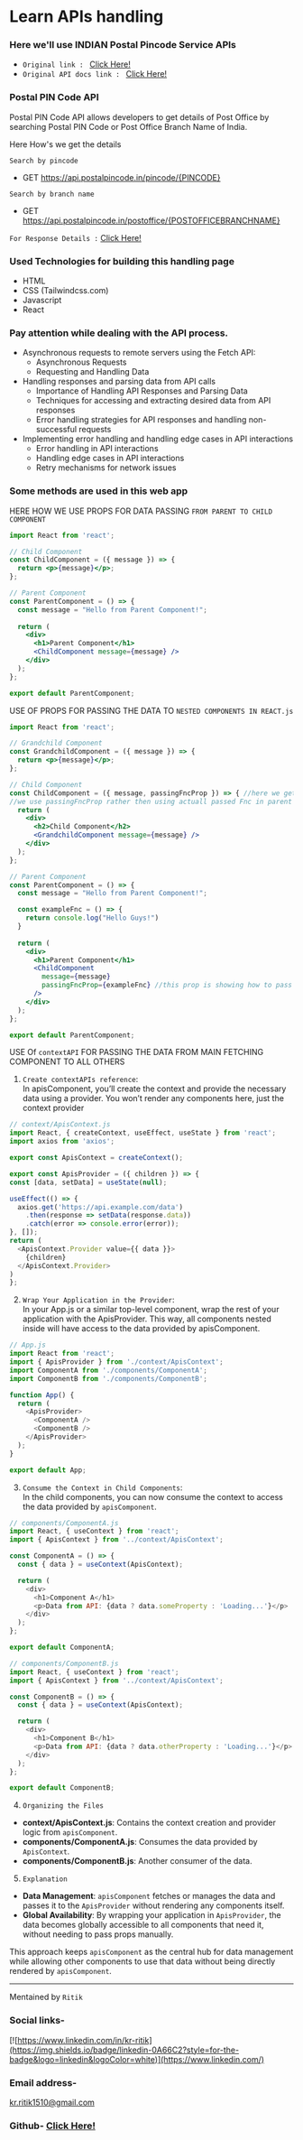 # Learn APIs handling

### Here we'll use INDIAN Postal Pincode Service APIs  
* `Original link : ` <a href="http://www.postalpincode.in/">Click Here!</a><br>
* `Original API docs link : ` <a href="http://www.postalpincode.in/Api-Details">Click Here!</a>

### Postal PIN Code API
Postal PIN Code API allows developers to get details of Post Office by searching Postal PIN Code or Post Office Branch Name of India.

Here How's we get the details<br>

`Search by pincode` 
* GET https://api.postalpincode.in/pincode/{PINCODE} <br> 
  
`Search by branch name`<br> 

* GET https://api.postalpincode.in/postoffice/{POSTOFFICEBRANCHNAME}

`For Response Details :` <a href="http://www.postalpincode.in/Api-Details">Click Here!</a>

### Used Technologies for building this handling page 
* HTML
* CSS (Tailwindcss.com)
* Javascript 
* React 

### Pay attention while dealing with the API process.
- Asynchronous requests to remote servers using the Fetch API:
  - Asynchronous Requests
  - Requesting and Handling Data
- Handling responses and parsing data from API calls
  - Importance of Handling API Responses and Parsing Data
  - Techniques for accessing and extracting desired data from API responses
  - Error handling strategies for API responses and handling non-successful requests
- Implementing error handling and handling edge cases in API interactions
  - Error handling in API interactions
  - Handling edge cases in API interactions
  - Retry mechanisms for network issues


### Some methods are used in this web app 
HERE HOW WE USE PROPS FOR DATA PASSING `FROM PARENT TO CHILD COMPONENT` <br>

```jsx
import React from 'react';

// Child Component
const ChildComponent = ({ message }) => {
  return <p>{message}</p>;
};

// Parent Component
const ParentComponent = () => {
  const message = "Hello from Parent Component!";
  
  return (
    <div>
      <h1>Parent Component</h1>
      <ChildComponent message={message} />
    </div>
  );
};

export default ParentComponent;
```
USE OF PROPS FOR PASSING THE DATA TO `NESTED COMPONENTS IN REACT.js` <br> 
```jsx 
import React from 'react';

// Grandchild Component
const GrandchildComponent = ({ message }) => {
  return <p>{message}</p>;
};

// Child Component
const ChildComponent = ({ message, passingFncProp }) => { //here we get the prop and then use anywhere, pass anywhere
//we use passingFncProp rather then using actuall passed Fnc in parent comp 
  return (
    <div>
      <h2>Child Component</h2>
      <GrandchildComponent message={message} />
    </div>
  );
};

// Parent Component
const ParentComponent = () => {
  const message = "Hello from Parent Component!";

  const exampleFnc = () => {
    return console.log("Hello Guys!")
  }
  
  return (
    <div>
      <h1>Parent Component</h1>
      <ChildComponent 
        message={message} 
        passingFncProp={exampleFnc} //this prop is showing how to pass the fnc as prop
      />
    </div>
  );
};

export default ParentComponent;

```
USE Of `contextAPI` FOR PASSING THE DATA FROM MAIN FETCHING COMPONENT TO ALL OTHERS <br/>

1. `Create contextAPIs reference`: <br> 
In apisComponent, you’ll create the context and provide the necessary data using a provider. You won’t render any components here, just the context provider

```javascript 
// context/ApisContext.js
import React, { createContext, useEffect, useState } from 'react';
import axios from 'axios';

export const ApisContext = createContext();

export const ApisProvider = ({ children }) => {
const [data, setData] = useState(null);

useEffect(() => {
  axios.get('https://api.example.com/data')
    .then(response => setData(response.data))
    .catch(error => console.error(error));
}, []);
return (
  <ApisContext.Provider value={{ data }}>
    {children}
  </ApisContext.Provider>
)
};
```
2. `Wrap Your Application in the Provider`: <br> 
In your App.js or a similar top-level component, wrap the rest of your application with the ApisProvider. This way, all components nested inside will have access to the data provided by apisComponent.
```javascript
// App.js
import React from 'react';
import { ApisProvider } from './context/ApisContext';
import ComponentA from './components/ComponentA';
import ComponentB from './components/ComponentB';

function App() {
  return (
    <ApisProvider>
      <ComponentA />
      <ComponentB />
    </ApisProvider>
  );
}

export default App;
 ```

3. `Consume the Context in Child Components`:<br>
 In the child components, you can now consume the context to access the data provided by `apisComponent`.

```javascript 
// components/ComponentA.js
import React, { useContext } from 'react';
import { ApisContext } from '../context/ApisContext';

const ComponentA = () => {
  const { data } = useContext(ApisContext);

  return (
    <div>
      <h1>Component A</h1>
      <p>Data from API: {data ? data.someProperty : 'Loading...'}</p>
    </div>
  );
};

export default ComponentA;

```

```javascript 
// components/ComponentB.js
import React, { useContext } from 'react';
import { ApisContext } from '../context/ApisContext';

const ComponentB = () => {
  const { data } = useContext(ApisContext);

  return (
    <div>
      <h1>Component B</h1>
      <p>Data from API: {data ? data.otherProperty : 'Loading...'}</p>
    </div>
  );
};

export default ComponentB;

```


4. `Organizing the Files`

- **context/ApisContext.js**: Contains the context creation and provider logic from `apisComponent`.
- **components/ComponentA.js**: Consumes the data provided by `ApisContext`.
- **components/ComponentB.js**: Another consumer of the data.

5. `Explanation`

- **Data Management**: `apisComponent` fetches or manages the data and passes it to the `ApisProvider` without rendering any components itself.
- **Global Availability**: By wrapping your application in `ApisProvider`, the data becomes globally accessible to all components that need it, without needing to pass props manually.

This approach keeps `apisComponent` as the central hub for data management while allowing other components to use that data without being directly rendered by `apisComponent`.

-----------

Mentained by `Ritik` <br>
### Social links-
[![https://www.linkedin.com/in/kr-ritik](https://img.shields.io/badge/linkedin-0A66C2?style=for-the-badge&logo=linkedin&logoColor=white)](https://www.linkedin.com/)

### Email address-
kr.ritik1510@gmail.com

### Github- <a href="https://github.com/Ritik1510/">Click Here!</a>
